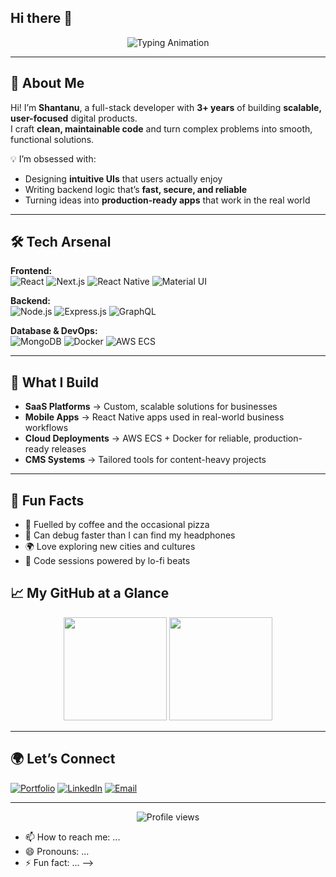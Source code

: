 ## Hi there 👋

<!--
**Sanuu05/Sanuu05** is a ✨ _special_ ✨ repository because its `README.md` (this file) appears on your GitHub profile.

Here are some ideas to get you started:

- 🔭 I’m currently working on ...
- 🌱 I’m currently learning ...
- 👯 I’m looking to collaborate on ...
- 🤔 I’m looking for help with ...
- 💬 Ask me about ...<!-- Animated Header -->
<p align="center">
  <img src="https://readme-typing-svg.demolab.com?font=Fira+Code&size=25&pause=1000&center=true&vCenter=true&width=600&lines=Hey%2C+I'm+Shantanu+%F0%9F%91%8B;Full-Stack+Developer;MERN+Stack+Specialist;Building+Scalable+Web+%26+Mobile+Apps;Always+Learning+%26+Improving" alt="Typing Animation" />
</p>

---

## 🚀 About Me  

Hi! I’m **Shantanu**, a full-stack developer with **3+ years** of building **scalable, user-focused** digital products.  
I craft **clean, maintainable code** and turn complex problems into smooth, functional solutions.  

💡 I’m obsessed with:  
- Designing **intuitive UIs** that users actually enjoy  
- Writing backend logic that’s **fast, secure, and reliable**  
- Turning ideas into **production-ready apps** that work in the real world  

---

## 🛠 Tech Arsenal  

**Frontend:**  
![React](https://img.shields.io/badge/-React-61DAFB?logo=react&logoColor=000&style=for-the-badge)
![Next.js](https://img.shields.io/badge/-Next.js-000?logo=next.js&logoColor=fff&style=for-the-badge)
![React Native](https://img.shields.io/badge/-React%20Native-61DAFB?logo=react&logoColor=000&style=for-the-badge)
![Material UI](https://img.shields.io/badge/-Material%20UI-007FFF?logo=mui&logoColor=fff&style=for-the-badge)

**Backend:**  
![Node.js](https://img.shields.io/badge/-Node.js-339933?logo=node.js&logoColor=fff&style=for-the-badge)
![Express.js](https://img.shields.io/badge/-Express.js-000?logo=express&logoColor=fff&style=for-the-badge)
![GraphQL](https://img.shields.io/badge/-GraphQL-E10098?logo=graphql&logoColor=fff&style=for-the-badge)

**Database & DevOps:**  
![MongoDB](https://img.shields.io/badge/-MongoDB-4EA94B?logo=mongodb&logoColor=fff&style=for-the-badge)
![Docker](https://img.shields.io/badge/-Docker-2496ED?logo=docker&logoColor=fff&style=for-the-badge)
![AWS ECS](https://img.shields.io/badge/-AWS%20ECS-FF9900?logo=amazonaws&logoColor=fff&style=for-the-badge)

---

## 📌 What I Build  

- **SaaS Platforms** → Custom, scalable solutions for businesses  
- **Mobile Apps** → React Native apps used in real-world business workflows  
- **Cloud Deployments** → AWS ECS + Docker for reliable, production-ready releases  
- **CMS Systems** → Tailored tools for content-heavy projects  

---

## 🎯 Fun Facts  

- 🍕 Fuelled by coffee and the occasional pizza  
- 🧠 Can debug faster than I can find my headphones  
- 🌍 Love exploring new cities and cultures  
- 🎵 Code sessions powered by lo-fi beats  


## 📈 My GitHub at a Glance  

<p align="center">
  <img src="https://github-readme-stats.vercel.app/api?username=YOUR_USERNAME&show_icons=true&theme=tokyonight&hide_border=true" height="165" />
  <img src="https://streak-stats.demolab.com?user=YOUR_USERNAME&theme=tokyonight&hide_border=true" height="165" />
</p>

---

## 🌍 Let’s Connect  

[![Portfolio](https://img.shields.io/badge/Portfolio-000?style=for-the-badge&logo=About.me)](YOUR_PORTFOLIO_URL)
[![LinkedIn](https://img.shields.io/badge/LinkedIn-0A66C2?style=for-the-badge&logo=linkedin&logoColor=fff)](YOUR_LINKEDIN_URL)
[![Email](https://img.shields.io/badge/Email-D14836?style=for-the-badge&logo=gmail&logoColor=fff)](mailto:YOUR_EMAIL)

---

<p align="center">
  <img src="https://komarev.com/ghpvc/?username=YOUR_USERNAME&label=Profile%20Views&color=blueviolet&style=flat" alt="Profile views" />
</p>

- 📫 How to reach me: ...
- 😄 Pronouns: ...
- ⚡ Fun fact: ...
-->
